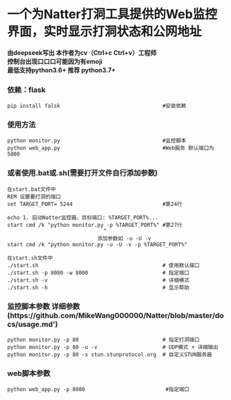 <h1>一个为<a herf='https://github.com/MikeWang000000/Natter'>Natter</a>打洞工具提供的Web监控界面，实时显示打洞状态和公网地址</h1>
<h4>由deepseek写出 本作者为cv（Ctrl+c Ctrl+v）工程师 <br>
控制台出现口口口可能因为有emoji <br>
最低支持python3.6+ 推荐 python3.7+</h4>
<h3>依赖：flask</h3>

```
pip install falsk                                 #安装依赖
```

<h3>使用方法</h3> 

```
python monitor.py                                 #监控脚本 
python web_app.py                                 #Web服务 默认端口为5000
```

<h3>或者使用.bat或.sh(需要打开文件自行添加参数)</h3>

```
在start.bat文件中
REM 设置要打洞的端口
set TARGET_PORT= 5244                             #第24行

echo 1. 启动Natter监控器，目标端口: %TARGET_PORT%...
start cmd /k "python monitor.py -p %TARGET_PORT%" #第27行
                               ^
                             添加参数如 -u -U -v
start cmd /k "python monitor.py -u -U -v -p %TARGET_PORT%"
```


```
在start.sh文件中
./start.sh                                        # 使用默认端口
./start.sh -p 8080 -w 8000                        # 指定端口
./start.sh -v                                     # 详细模式
./start.sh -h                                     # 显示帮助
```

<h3>监控脚本参数  详细参数(https://github.com/MikeWang000000/Natter/blob/master/docs/usage.md')</h3> 

```
python monitor.py -p 80                           # 指定打洞端口 
python monitor.py -p 80 -u -v                     # UDP模式 + 详细输出
python monitor.py -p 80 -s stun.stunprotocol.org  # 自定义STUN服务器
```

<h3>web脚本参数</h3>

```
python web_app.py -p 8080                          #指定端口
```


